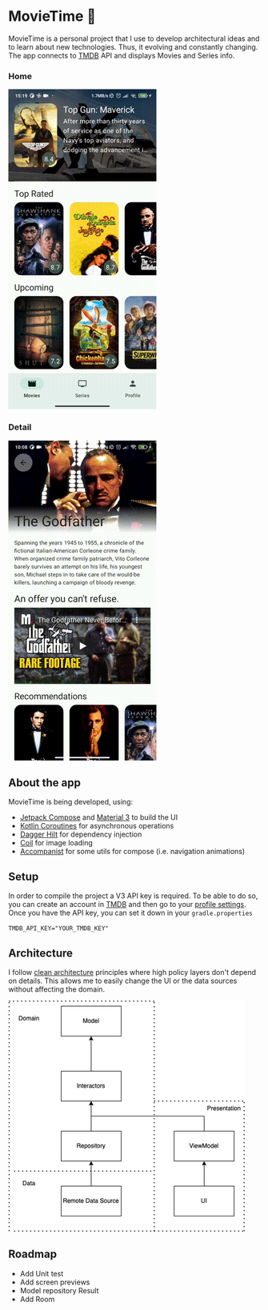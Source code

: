 # MovieTime 🎥

MovieTime is a personal project that I use to develop architectural ideas and to learn about new technologies. Thus, it evolving and constantly changing.
The app connects to [TMDB](https://www.themoviedb.org/) API and displays Movies and Series info.

### Home
![MovieTime Home](readme/MovieTimeHome.gif)        

### Detail
![MovieTime Detail](readme/MovieTimeDetail.gif)

## About the app
MovieTime is being developed, using:
* [Jetpack Compose](https://developer.android.com/jetpack/compose) and [Material 3](https://m3.material.io/) to build the UI
* [Kotlin Coroutines](https://kotlinlang.org/docs/coroutines-guide.html) for asynchronous operations
* [Dagger Hilt](https://dagger.dev/hilt/) for dependency injection
* [Coil](https://github.com/coil-kt/coil) for image loading
* [Accompanist](https://github.com/google/accompanist) for some utils for compose (i.e. navigation animations)

## Setup
In order to compile the project a V3 API key is required. To be able to do so, you can create an account in [TMDB](https://www.themoviedb.org/) and then go to your [profile settings](https://www.themoviedb.org/settings/api).
Once you have the API key, you can set it down in your `gradle.properties`
```
TMDB_API_KEY="YOUR_TMDB_KEY"
```

## Architecture
I follow [clean architecture](https://blog.cleancoder.com/uncle-bob/2012/08/13/the-clean-architecture.html) principles where high policy layers don't depend on details. 
This allows me to easily change the UI or the data sources without affecting the domain.

![Clean architecture](readme/architecture.png)

## Roadmap
* Add Unit test
* Add screen previews
* Model repository Result
* Add Room